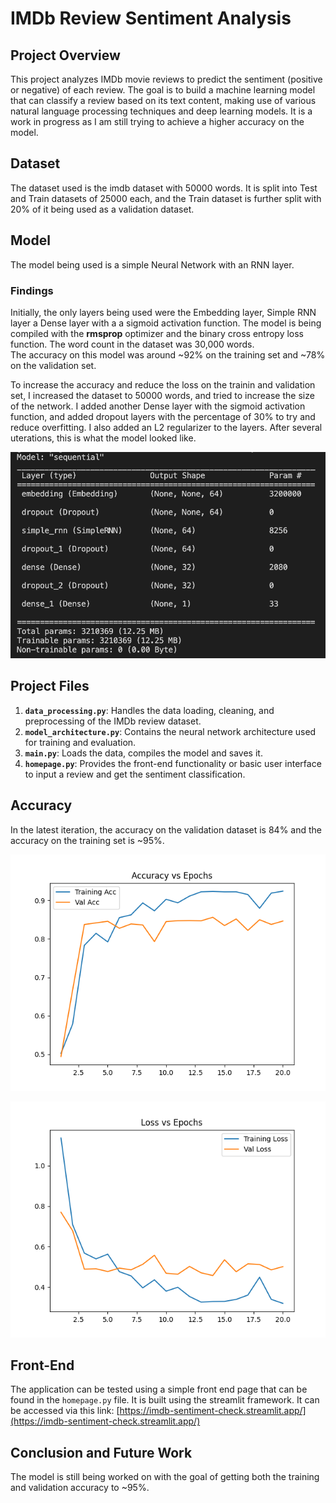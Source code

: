 # IMDb Review Sentiment Analysis

## Project Overview
This project analyzes IMDb movie reviews to predict the sentiment (positive or negative) of each review. The goal is to build a machine learning model that can classify a review based on its text content, making use of various natural language processing techniques and deep learning models. It is a work in progress as I am still trying to achieve a higher accuracy on the model.

## Dataset
The dataset used is the imdb dataset with 50000 words. It is split into Test and Train datasets of 25000 each, and the Train dataset is further split with 20% of it being used as a validation dataset.

## Model
The model being used is a simple Neural Network with an RNN layer.

### Findings
Initially, the only layers being used were the Embedding layer, Simple RNN layer a Dense layer with a a sigmoid activation function. The model is being compiled with the **rmsprop** optimizer and the binary cross entropy loss function. The word count in the dataset was 30,000 words.<br> 
The accuracy on this model was around ~92% on the training set and ~78% on the validation set. <br>

To increase the accuracy and reduce the loss on the trainin and validation set, I increased the dataset to 50000 words, and tried to increase the size of the network. I added another Dense layer with the sigmoid activation function, and added dropout layers with the percentage of 30% to try and reduce overfitting. I also added an L2 regularizer to the layers. After several uterations, this is what the model looked like.
<br>

![model](model.png)

## Project Files
1. **`data_processing.py`**: Handles the data loading, cleaning, and preprocessing of the IMDb review dataset.
2. **`model_architecture.py`**: Contains the neural network architecture used for training and evaluation.
3. **`main.py`**: Loads the data, compiles the model and saves it.
4. **`homepage.py`**: Provides the front-end functionality or basic user interface to input a review and get the sentiment classification.


## Accuracy 
In the latest iteration, the accuracy on the validation dataset is 84% and the accuracy on the training set is ~95%.

![accuracy](Accuracy_8.png)

![loss](Loss_8.png)

## Front-End
The application can be tested using a simple front end page that can be found in the `homepage.py` file. It is built using the streamlit framework. It can be accessed via this link: [https://imdb-sentiment-check.streamlit.app/](https://imdb-sentiment-check.streamlit.app/)

## Conclusion and Future Work
The model is still being worked on with the goal of getting both the training and validation accuracy to ~95%.